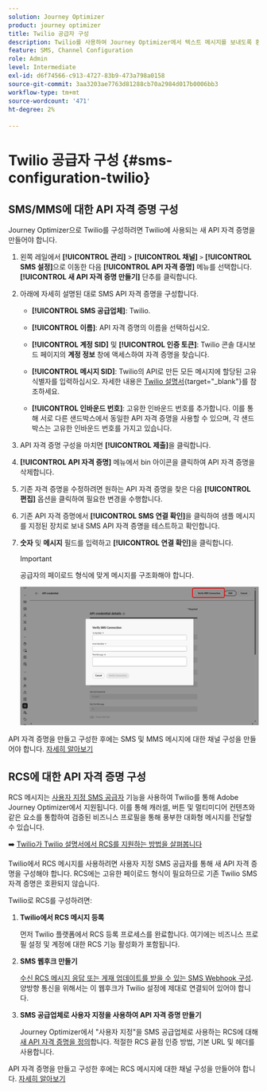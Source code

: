 ```yaml
---
solution: Journey Optimizer
product: journey optimizer
title: Twilio 공급자 구성
description: Twilio를 사용하여 Journey Optimizer에서 텍스트 메시지를 보내도록 환경을 구성하는 방법에 대해 알아봅니다
feature: SMS, Channel Configuration
role: Admin
level: Intermediate
exl-id: d6f74566-c913-4727-83b9-473a798a0158
source-git-commit: 3aa3203ae7763d81288cb70a2984d017b0006bb3
workflow-type: tm+mt
source-wordcount: '471'
ht-degree: 2%

---
```


# Twilio 공급자 구성 {#sms-configuration-twilio}

## SMS/MMS에 대한 API 자격 증명 구성

Journey Optimizer으로 Twilio를 구성하려면 Twilio에 사용되는 새 API 자격 증명을 만들어야 합니다.

1. 왼쪽 레일에서 **[!UICONTROL 관리]** > **[!UICONTROL 채널]** `>` **[!UICONTROL SMS 설정]**&#x200B;으로 이동한 다음 **[!UICONTROL API 자격 증명]** 메뉴를 선택합니다. **[!UICONTROL 새 API 자격 증명 만들기]** 단추를 클릭합니다.

1. 아래에 자세히 설명된 대로 SMS API 자격 증명을 구성합니다.

   * **[!UICONTROL SMS 공급업체]**: Twilio.

   * **[!UICONTROL 이름]**: API 자격 증명의 이름을 선택하십시오.

   * **[!UICONTROL 계정 SID]** 및 **[!UICONTROL 인증 토큰]**: Twilio 콘솔 대시보드 페이지의 **계정 정보** 창에 액세스하여 자격 증명을 찾습니다.

   * **[!UICONTROL 메시지 SID]**: Twilio의 API로 만든 모든 메시지에 할당된 고유 식별자를 입력하십시오. 자세한 내용은 [Twilio 설명서](https://support.twilio.com/hc/en-us/articles/223134387-What-is-a-Message-SID-){target="_blank"}를 참조하세요.

   * **[!UICONTROL 인바운드 번호]**: 고유한 인바운드 번호를 추가합니다. 이를 통해 서로 다른 샌드박스에서 동일한 API 자격 증명을 사용할 수 있으며, 각 샌드박스는 고유한 인바운드 번호를 가지고 있습니다.

1. API 자격 증명 구성을 마치면 **[!UICONTROL 제출]**&#x200B;을 클릭합니다.

1. **[!UICONTROL API 자격 증명]** 메뉴에서 bin 아이콘을 클릭하여 API 자격 증명을 삭제합니다.

1. 기존 자격 증명을 수정하려면 원하는 API 자격 증명을 찾은 다음 **[!UICONTROL 편집]** 옵션을 클릭하여 필요한 변경을 수행합니다.

1. 기존 API 자격 증명에서 **[!UICONTROL SMS 연결 확인]**&#x200B;을 클릭하여 샘플 메시지를 지정된 장치로 보내 SMS API 자격 증명을 테스트하고 확인합니다.

1. **숫자** 및 **메시지** 필드를 입력하고 **[!UICONTROL 연결 확인]**&#x200B;을 클릭합니다.

   >[!IMPORTANT]
   >
   >공급자의 페이로드 형식에 맞게 메시지를 구조화해야 합니다.

   ![](assets/verify-connection.png)

API 자격 증명을 만들고 구성한 후에는 SMS 및 MMS 메시지에 대한 채널 구성을 만들어야 합니다. [자세히 알아보기](sms-configuration-surface.md)

## RCS에 대한 API 자격 증명 구성

RCS 메시지는 [사용자 지정 SMS 공급자](sms-configuration-custom.md) 기능을 사용하여 Twilio를 통해 Adobe Journey Optimizer에서 지원됩니다. 이를 통해 캐러셀, 버튼 및 멀티미디어 컨텐츠와 같은 요소를 통합하여 검증된 비즈니스 프로필을 통해 풍부한 대화형 메시지를 전달할 수 있습니다.

➡️ [Twilio가 Twilio 설명서에서 RCS를 지원하는 방법을 살펴봅니다](https://www.twilio.com/docs/rcs)

Twilio에서 RCS 메시지를 사용하려면 사용자 지정 SMS 공급자를 통해 새 API 자격 증명을 구성해야 합니다. RCS에는 고유한 페이로드 형식이 필요하므로 기존 Twilio SMS 자격 증명은 호환되지 않습니다.

Twilio로 RCS를 구성하려면:

1. **Twilio에서 RCS 메시지 등록**

   먼저 Twilio 플랫폼에서 RCS 등록 프로세스를 완료합니다. 여기에는 비즈니스 프로필 설정 및 계정에 대한 RCS 기능 활성화가 포함됩니다.

1. **SMS 웹후크 만들기**

   [수신 RCS 메시지 응답 또는 게재 업데이트를 받을 수 있는 SMS Webhook 구성](sms-configuration-custom.md#webhook). 양방향 통신을 위해서는 이 웹후크가 Twilio 설정에 제대로 연결되어 있어야 합니다.

1. **SMS 공급업체로 사용자 지정을 사용하여 API 자격 증명 만들기**

   Journey Optimizer에서 &quot;사용자 지정&quot;을 SMS 공급업체로 사용하는 RCS에 대해 [새 API 자격 증명을 정의](sms-configuration-custom.md#api-credential)합니다. 적절한 RCS 끝점 인증 방법, 기본 URL 및 헤더를 사용합니다.

API 자격 증명을 만들고 구성한 후에는 RCS 메시지에 대한 채널 구성을 만들어야 합니다. [자세히 알아보기](sms-configuration-surface.md)








